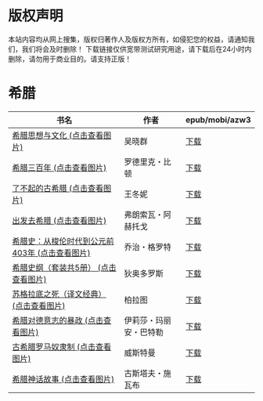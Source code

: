 # 版权声明

本站内容均从网上搜集，版权归著作人及版权方所有，如侵犯您的权益，请通知我们，我们将会及时删除！ 下载链接仅供宽带测试研究用途，请下载后在24小时内删除，请勿用于商业目的。请支持正版！

# 希腊

| 书名 | 作者 | epub/mobi/azw3 |
| --- | --- | --- |
| [希腊思想与文化 (点击查看图片)](https://www.dushupai.com/attachment/2024/06/12/e00d746f0cedf25e.jpg) | 吴晓群 | [下载](https://url89.ctfile.com/f/31084289-1375491883-e507e4?p=8866) |
| [希腊三百年 (点击查看图片)](https://www.dushupai.com/attachment/2024/06/12/19fd6a374c99e8c0.jpg) | 罗德里克・比顿 | [下载](https://url89.ctfile.com/f/31084289-1375498024-c93e11?p=8866) |
| [了不起的古希腊 (点击查看图片)](https://www.dushupai.com/attachment/2024/06/11/323ae30494eb30b7.jpg) | 王冬妮 | [下载](https://url89.ctfile.com/f/31084289-1375511563-62e19d?p=8866) |
| [出发去希腊 (点击查看图片)](https://www.dushupai.com/attachment/2024/06/11/edd2d88053493191.jpg) | 弗朗索瓦・阿赫托戈 | [下载](https://url89.ctfile.com/f/31084289-1375512691-8dea22?p=8866) |
| [希腊史：从梭伦时代到公元前403年 (点击查看图片)](https://www.dushupai.com/attachment/2024/06/11/2846c4e6bd7b59ca.jpg) | 乔治・格罗特 | [下载](https://url89.ctfile.com/f/31084289-1375513582-255bbf?p=8866) |
| [希腊史纲（套装共5册） (点击查看图片)](https://www.dushupai.com/attachment/2024/06/09/14fc0123548a2bc7.jpg) | 狄奥多罗斯 | [下载](https://url89.ctfile.com/f/31084289-1356990118-568fff?p=8866) |
| [苏格拉底之死（译文经典） (点击查看图片)](https://www.dushupai.com/attachment/2024/06/07/7d04d3c7a1fc330e.jpg) | 柏拉图 | [下载](https://url89.ctfile.com/f/31084289-1357041274-f496c2?p=8866) |
| [希腊对德意志的暴政 (点击查看图片)](https://www.dushupai.com/attachment/2024/06/07/f226e1dc0207ed4e.jpg) | 伊莉莎・玛丽安・巴特勒 | [下载](https://url89.ctfile.com/f/31084289-1357034551-2359cf?p=8866) |
| [古希腊罗马奴隶制 (点击查看图片)](https://www.dushupai.com/attachment/2024/06/03/8e19ecbf518be5a8.jpg) | 威斯特曼 | [下载](https://url89.ctfile.com/f/31084289-1357017136-eb5c79?p=8866) |
| [希腊神话故事 (点击查看图片)](https://www.dushupai.com/attachment/2024/06/01/b105c15c72471692.jpg) | 古斯塔夫・施瓦布 | [下载](https://url89.ctfile.com/f/31084289-1357007698-6aab03?p=8866) |
